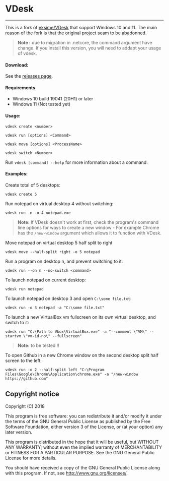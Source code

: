 # VDesk
---
This is a fork of [eksime/VDesk](https://github.com/eksime/VDesk) that support Windows 10 and 11.
The main reason of the fork is that the original project seam to be abadonned.

> **Note :** due to migration in .netcore, the command argument have change. If you install this version, you will need to addapt your usage of vdesk.

#### Download:

See the [releases page](https://github.com/LittleVaaty/VDesk/releases/).

#### Requirements
- Windows 10 build 19041 (20H1) or later
- Windows 11 (Not tested yet)

#### Usage:

`vdesk create <number>`

`vdesk run [options] <Command>`

`vdesk move [options] <ProcessName>`

`vdesk switch <Number>`

Run `vdesk [command] --help` for more information about a command.

#### Examples:
Create total of 5 desktops:

`vdesk create 5`

Run notepad on virtual desktop 4 without switching:

`vdesk run -n -o 4 notepad.exe`

> **Note:** If VDesk doesn't work at first, check the program's command line options for ways to create a new window - For example Chrome has the `/new-window` argument which allows it to function with VDesk.

Move notepad on virtual desktop 5 half split to right

`vdesk move --half-split right -o 5 notepad`

Run a program on desktop n, and prevent switching to it:

`vdesk run --on n --no-switch <command>`

To launch notepad on current desktop:

`vdesk run notepad`

To launch notepad on desktop 3 and open `C:\some file.txt`:

`vdesk run -o 3 notepad -a "C:\some file.txt"`

To launch a new VirtualBox vm fullscreen on its own virtual desktop, and switch to it:

`vdesk run "C:\Path to Vbox\VirtualBox.exe" -a "--comment \"VM\" --startvm \"vm-id-no\" --fullscreen"`
> **Note:** to be tested !!

To open Github in a new Chrome window on the second desktop split half screen to the left:

`vdesk run -o 2 --half-split left "C:\Program Files\Google\Chrome\Application\chrome.exe" -a "/new-window https://github.com"`

## Copyright notice

Copyright (C) 2018

This program is free software: you can redistribute it and/or modify
it under the terms of the GNU General Public License as published by
the Free Software Foundation, either version 3 of the License, or
(at your option) any later version.

This program is distributed in the hope that it will be useful,
but WITHOUT ANY WARRANTY; without even the implied warranty of
MERCHANTABILITY or FITNESS FOR A PARTICULAR PURPOSE.  See the
GNU General Public License for more details.

You should have received a copy of the GNU General Public License
along with this program.  If not, see <http://www.gnu.org/licenses/>.
